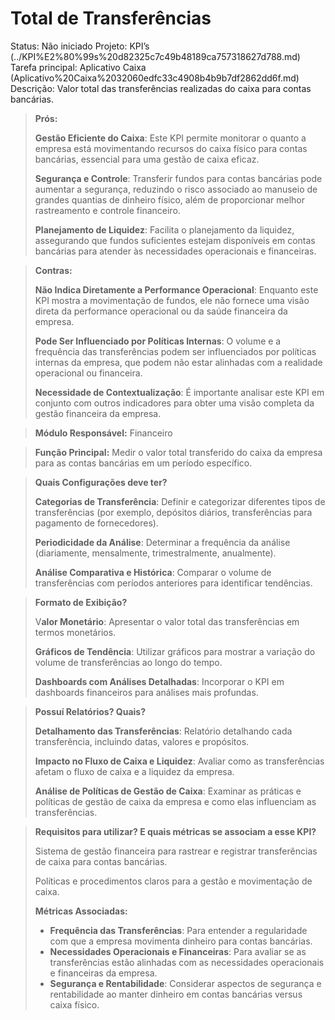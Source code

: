 # Total de Transferências

Status: Não iniciado
Projeto: KPI’s (../KPI%E2%80%99s%20d82325c7c49b48189ca757318627d788.md)
Tarefa principal: Aplicativo Caixa (Aplicativo%20Caixa%2032060edfc33c4908b4b9b7df2862dd6f.md)
Descrição: Valor total das transferências realizadas do caixa para contas bancárias.

> **Prós:**
> 
> 
> **Gestão Eficiente do Caixa**: Este KPI permite monitorar o quanto a empresa está movimentando recursos do caixa físico para contas bancárias, essencial para uma gestão de caixa eficaz.
> 
> **Segurança e Controle**: Transferir fundos para contas bancárias pode aumentar a segurança, reduzindo o risco associado ao manuseio de grandes quantias de dinheiro físico, além de proporcionar melhor rastreamento e controle financeiro.
> 
> **Planejamento de Liquidez**: Facilita o planejamento da liquidez, assegurando que fundos suficientes estejam disponíveis em contas bancárias para atender às necessidades operacionais e financeiras.
> 

> **Contras:**
> 
> 
> **Não Indica Diretamente a Performance Operacional**: Enquanto este KPI mostra a movimentação de fundos, ele não fornece uma visão direta da performance operacional ou da saúde financeira da empresa.
> 
> **Pode Ser Influenciado por Políticas Internas**: O volume e a frequência das transferências podem ser influenciados por políticas internas da empresa, que podem não estar alinhadas com a realidade operacional ou financeira.
> 
> **Necessidade de Contextualização**: É importante analisar este KPI em conjunto com outros indicadores para obter uma visão completa da gestão financeira da empresa.
> 

> **Módulo Responsável:**
Financeiro
> 

> **Função Principal:**
Medir o valor total transferido do caixa da empresa para as contas bancárias em um período específico.
> 

> **Quais Configurações deve ter?**
> 
> 
> **Categorias de Transferência**: Definir e categorizar diferentes tipos de transferências (por exemplo, depósitos diários, transferências para pagamento de fornecedores).
> 
> **Periodicidade da Análise**: Determinar a frequência da análise (diariamente, mensalmente, trimestralmente, anualmente).
> 
> **Análise Comparativa e Histórica**: Comparar o volume de transferências com períodos anteriores para identificar tendências.
> 

> **Formato de Exibição?**
> 
> 
> V**alor Monetário**: Apresentar o valor total das transferências em termos monetários.
> 
> **Gráficos de Tendência**: Utilizar gráficos para mostrar a variação do volume de transferências ao longo do tempo.
> 
> **Dashboards com Análises Detalhadas**: Incorporar o KPI em dashboards financeiros para análises mais profundas.
> 

> **Possuí Relatórios? Quais?**
> 
> 
> **Detalhamento das Transferências**: Relatório detalhando cada transferência, incluindo datas, valores e propósitos.
> 
> **Impacto no Fluxo de Caixa e Liquidez**: Avaliar como as transferências afetam o fluxo de caixa e a liquidez da empresa.
> 
> **Análise de Políticas de Gestão de Caixa**: Examinar as práticas e políticas de gestão de caixa da empresa e como elas influenciam as transferências.
> 

> **Requisitos para utilizar? E quais métricas se associam a esse KPI?**
> 
> 
> Sistema de gestão financeira para rastrear e registrar transferências de caixa para contas bancárias.
> 
> Políticas e procedimentos claros para a gestão e movimentação de caixa.
> 
> **Métricas Associadas:**
> 
> - **Frequência das Transferências**: Para entender a regularidade com que a empresa movimenta dinheiro para contas bancárias.
> - **Necessidades Operacionais e Financeiras**: Para avaliar se as transferências estão alinhadas com as necessidades operacionais e financeiras da empresa.
> - **Segurança e Rentabilidade**: Considerar aspectos de segurança e rentabilidade ao manter dinheiro em contas bancárias versus caixa físico.